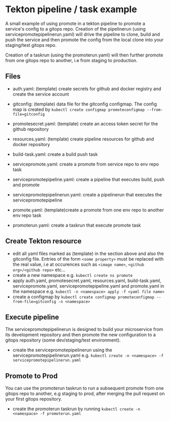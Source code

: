 # Tekton pipeline / task example  

A small example of using promote in a tekton pipeline to promote a service's config to a gitops repo.  Creation of the
pipelinerun (using servicepromotepipelinerun.yaml) will drive the pipeline to clone, build and push the service and then promote the config from the local clone into your staging/test gitops repo.

Creation of a taskrun (using the promoterun.yaml) will then further promote from one gitops repo to another, i.e from
staging to production.

## Files

- auth.yaml: (template) create secrets for github and docker registry and create the service account
- gitconfig: (template) data file for the gitconfig configmap.  The config map is created by `kubectl create configmap promoteconfigmap --from-file=gitconfig`

- promotesecret.yaml: (template) create an access token secret for the github repository
- resources.yaml: (template) create pipeline resources for github and docker repository

- build-task.yaml: create a build push task
- servicepromote.yaml: create a promote from service repo to env repo task
- servicepromotepipeline.yaml: create a pipeline that executes build, push and promote
- servicepromotepipelinerun.yaml: create a pipelinerun that executes the servicepromotepipeline

- promote.yaml: (template)create a promote from one env repo to another env repo task
- promoterun.yaml: create a taskrun that execute promote task

## Create Tekton resource

- edit all yaml files marked as (template) in the section above and also the gitconfig file.  Entries of the form `<some property>` must be replaced with the real value, i.e at occurences such as `<image name>`, `<github org>/<github repo>` etc...
- create a new namespace e.g. `kubectl create ns promote`
- apply auth.yaml, promotesecret.yaml, resources.yaml, build-task.yaml, servicepromote.yaml, servicepromotepipeline.yaml and promote.yaml in the namespace e.g. `kubectl -n <namespace> apply -f <yaml file name>`
- create a configmap by `kubectl create configmap promoteconfigmap --from-file=gitconfig -n <namespace>`

## Execute pipeline

The servicepromotepipelinerun is designed to build your microservice from its development repository and then promote the new configuration to a gitops repository (some dev/staging/test environment).

- create the servicepromotepipelinerun using the servicepromotepipelinerun.yaml e.g. `kubectl create -n <namespace> -f servicepromotepipelinerun.yaml`

## Promote to Prod

You can use the promoterun taskrun to run a subsequent promote from one gitops repo to another, e.g staging to prod, after merging the pull request on your first gitops repository.

- create the promoterun taskrun by running `kubectl create -n <namespace> -f promoterun.yaml`
